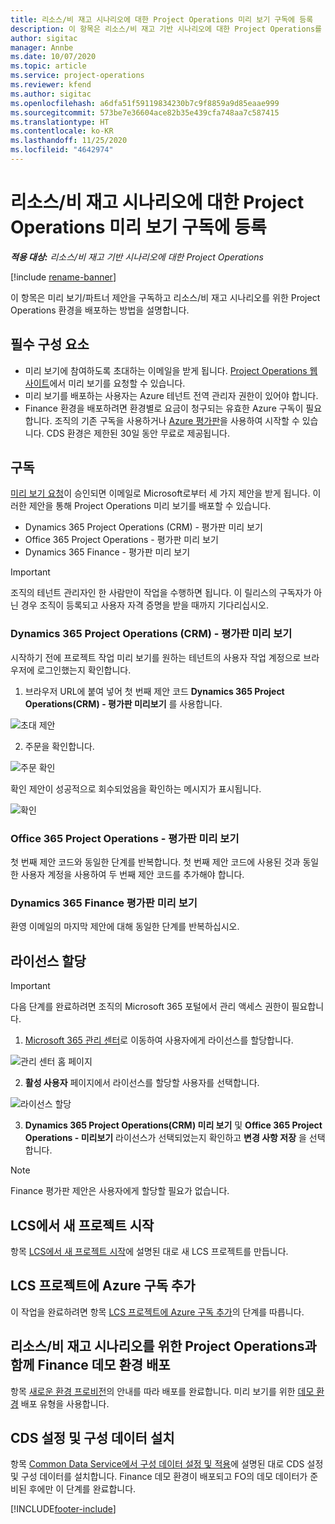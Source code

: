 ```yaml
---
title: 리소스/비 재고 시나리오에 대한 Project Operations 미리 보기 구독에 등록
description: 이 항목은 리소스/비 재고 기반 시나리오에 대한 Project Operations를 구독하고 배포하는 방법에 대한 정보를 제공합니다.
author: sigitac
manager: Annbe
ms.date: 10/07/2020
ms.topic: article
ms.service: project-operations
ms.reviewer: kfend
ms.author: sigitac
ms.openlocfilehash: a6dfa51f59119834230b7c9f8859a9d85eaae999
ms.sourcegitcommit: 573be7e36604ace82b35e439cfa748aa7c587415
ms.translationtype: HT
ms.contentlocale: ko-KR
ms.lasthandoff: 11/25/2020
ms.locfileid: "4642974"
---
```

# <a name="sign-up-for-project-operations-preview-subscriptions-for-resource-non-stocked-scenarios"></a>리소스/비 재고 시나리오에 대한 Project Operations 미리 보기 구독에 등록

_**적용 대상:** 리소스/비 재고 기반 시나리오에 대한 Project Operations_

[!include [rename-banner](~/includes/cc-data-platform-banner.md)]

이 항목은 미리 보기/파트너 제안을 구독하고 리소스/비 재고 시나리오를 위한 Project Operations 환경을 배포하는 방법을 설명합니다.

## <a name="prerequisites"></a>필수 구성 요소

- 미리 보기에 참여하도록 초대하는 이메일을 받게 됩니다. [Project Operations 웹 사이트](https://dynamics.microsoft.com/en-us/project-operations/overview/)에서 미리 보기를 요청할 수 있습니다.
- 미리 보기를 배포하는 사용자는 Azure 테넌트 전역 관리자 권한이 있어야 합니다.
- Finance 환경을 배포하려면 환경별로 요금이 청구되는 유효한 Azure 구독이 필요합니다. 조직의 기존 구독을 사용하거나 [Azure 평가판](https://azure.microsoft.com/en-us/free/)을 사용하여 시작할 수 있습니다. CDS 환경은 제한된 30일 동안 무료로 제공됩니다.

## <a name="subscribe"></a>구독

[미리 보기 요청](https://forms.office.com/FormsPro/Pages/ResponsePage.aspx?id=v4j5cvGGr0GRqy180BHbR56j8lZs0FdAvwT75_WNFyxUMkRDV1NYQU5TNjE2VjhKOVBUNVg2R0s1NC4u)이 승인되면 이메일로 Microsoft로부터 세 가지 제안을 받게 됩니다. 이러한 제안을 통해 Project Operations 미리 보기를 배포할 수 있습니다.

- Dynamics 365 Project Operations (CRM) - 평가판 미리 보기
- Office 365 Project Operations - 평가판 미리 보기
- Dynamics 365 Finance - 평가판 미리 보기

> [!IMPORTANT]
> 조직의 테넌트 관리자인 한 사람만이 작업을 수행하면 됩니다. 이 릴리스의 구독자가 아닌 경우 조직이 등록되고 사용자 자격 증명을 받을 때까지 기다리십시오.

### <a name="dynamics-365-project-operations-crm---preview-trial"></a>Dynamics 365 Project Operations (CRM) - 평가판 미리 보기 

시작하기 전에 프로젝트 작업 미리 보기를 원하는 테넌트의 사용자 작업 계정으로 브라우저에 로그인했는지 확인합니다.

1. 브라우저 URL에 붙여 넣어 첫 번째 제안 코드 **Dynamics 365 Project Operations(CRM) - 평가판 미리보기** 를 사용합니다.

![초대 제안](./media/16RedeemFirstOfferNew.png)

2. 주문을 확인합니다.

![주문 확인](./media/17ConfirmOrderNew.png)

확인 제안이 성공적으로 회수되었음을 확인하는 메시지가 표시됩니다.

![확인](./media/18OrderConfirmationNew.png)

### <a name="office-365-project-operations---preview-trial"></a>Office 365 Project Operations - 평가판 미리 보기

첫 번째 제안 코드와 동일한 단계를 반복합니다. 첫 번째 제안 코드에 사용된 것과 동일한 사용자 계정을 사용하여 두 번째 제안 코드를 추가해야 합니다.

### <a name="dynamics-365-finance-preview-trial"></a>Dynamics 365 Finance 평가판 미리 보기

환영 이메일의 마지막 제안에 대해 동일한 단계를 반복하십시오.

## <a name="assign-licenses"></a>라이선스 할당

> [!IMPORTANT]
> 다음 단계를 완료하려면 조직의 Microsoft 365 포털에서 관리 액세스 권한이 필요합니다.

1. [Microsoft 365 관리 센터](https://portal.office.com/)로 이동하여 사용자에게 라이선스를 할당합니다.

![관리 센터 홈 페이지](./media/14AdminPortal.png)

2. **활성 사용자** 페이지에서 라이선스를 할당할 사용자를 선택합니다.

![라이선스 할당](./media/15AssignLicenses.png)

3. **Dynamics 365 Project Operations(CRM) 미리 보기** 및 **Office 365 Project Operations - 미리보기** 라이선스가 선택되었는지 확인하고 **변경 사항 저장** 을 선택합니다.

> [!NOTE]
> Finance 평가판 제안은 사용자에게 할당할 필요가 없습니다.

## <a name="start-a-new-project-in-lcs"></a>LCS에서 새 프로젝트 시작

항목 [LCS에서 새 프로젝트 시작](create-lcs-project.md)에 설명된 대로 새 LCS 프로젝트를 만듭니다.

## <a name="add-an-azure-subscription-to-an-lcs-project"></a>LCS 프로젝트에 Azure 구독 추가

이 작업을 완료하려면 항목 [LCS 프로젝트에 Azure 구독 추가](resource-add-azure-subscription-lcs-project.md)의 단계를 따릅니다.

## <a name="deploy-finance-demo-environment-with-project-operations-for-resourcenon-stocked-scenarios"></a>리소스/비 재고 시나리오를 위한 Project Operations과 함께 Finance 데모 환경 배포

항목 [새로운 환경 프로비전](resource-provision-new-environment.md)의 안내를 따라 배포를 완료합니다. 미리 보기를 위한 [데모 환경](https://docs.microsoft.com/dynamics365/fin-ops-core/dev-itpro/deployment/deploy-demo-environment) 배포 유형을 사용합니다. 

## <a name="install-cds-setup-and-configuration-data"></a>CDS 설정 및 구성 데이터 설치

항목 [Common Data Service에서 구성 데이터 설정 및 적용](resource-apply-pro-setup-config-data.md)에 설명된 대로 CDS 설정 및 구성 데이터를 설치합니다.
Finance 데모 환경이 배포되고 FO의 데모 데이터가 준비된 후에만 이 단계를 완료합니다.


[!INCLUDE[footer-include](../includes/footer-banner.md)]